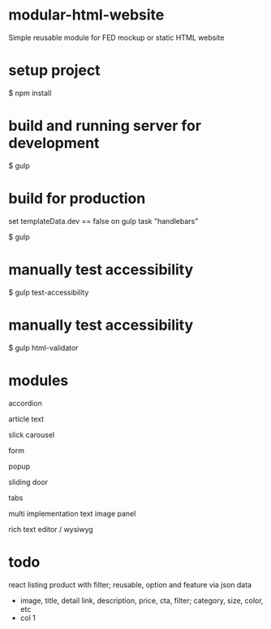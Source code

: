 # modular-html-website
Simple reusable module for FED mockup or static HTML website

# setup project
$ npm install

# build and running server for development
$ gulp

# build for production
set templateData.dev == false on gulp task "handlebars"

$ gulp

# manually test accessibility

$ gulp test-accessibility

# manually test accessibility

$ gulp html-validator

# modules
accordion

article text

slick carousel

form

popup

sliding door

tabs

multi implementation text image panel

rich text editor / wysiwyg

# todo
react listing product with filter; reusable, option and feature via json data
- image, title, detail link, description, price, cta, filter; category, size, color, etc
- col 1

